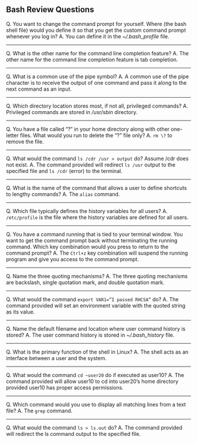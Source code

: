 ## Bash Review Questions

Q. You want to change the command prompt for yourself. Where (the bash shell file) would you define it so that you get the custom command prompt whenever you log in? 
A. You can define it in the *~/.bash_profile* file. 

---

Q. What is the other name for the command line completion feature? 
A. The other name for the command line completion feature is tab completion. 

---

Q. What is a common use of the pipe symbol? 
A. A common use of the pipe character is to receive the output of one command and pass it along to the next command as an input. 

---

Q. Which directory location stores most, if not all, privileged commands? 
A. Privileged commands are stored in */usr/sbin* directory. 

---

Q. You have a file called “?” in your home directory along with other one-letter files. What would you run to delete the “?” file only? 
A. `rm \?` to remove the file. 

---

Q. What would the command `ls /cdr /usr > output` do? Assume /cdr does not exist. 
A. The command provided will redirect `ls /usr` output to the specified file and `ls /cdr` (error) to the terminal. 

---

Q. What is the name of the command that allows a user to define shortcuts to lengthy commands? 
A. The `alias` command. 

---

Q. Which file typically defines the history variables for all users? 
A. `/etc/profile` is the file where the history variables are defined for all users. 

---

Q. You have a command running that is tied to your terminal window. You want to get the command prompt back without terminating the running command. Which key combination would you press to return to the command prompt? 
A. The `Ctrl+z` key combination will suspend the running program and give you access to the command prompt. 

---

Q. Name the three quoting mechanisms? 
A. The three quoting mechanisms are backslash, single quotation mark, and double quotation mark. 

---

Q. What would the command `export VAR1=”I passed RHCSA”` do? 
A. The command provided will set an environment variable with the quoted string as its value. 

---

Q. Name the default filename and location where user command history is stored? 
A. The user command history is stored in *~/.bash_history* file. 

---

Q. What is the primary function of the shell in Linux? 
A. The shell acts as an interface between a user and the system. 

---

Q. What would the command `cd ~user20` do if executed as user10? 
A. The command provided will allow user10 to cd into user20’s home directory provided user10 has proper access permissions. 

---

Q. Which command would you use to display all matching lines from a text file? 
A. The `grep` command. 

---

Q. What would the command `ls > ls.out` do?
A. The command provided will redirect the ls command output to the specified file.

